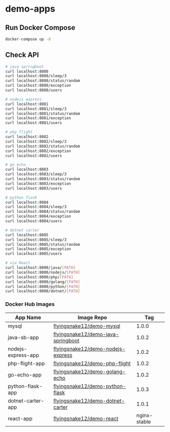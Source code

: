 # demo-apps

## Run Docker Compose

```bash
docker-compose up -d
```

## Check API

```bash
# java springboot
curl localhost:8080
curl localhost:8080/sleep/3
curl localhost:8080/status/random
curl localhost:8080/exception
curl localhost:8080/users

# nodejs express
curl localhost:8081
curl localhost:8081/sleep/3
curl localhost:8081/status/random
curl localhost:8081/exception
curl localhost:8081/users

# php flight
curl localhost:8082
curl localhost:8082/sleep/3
curl localhost:8082/status/random
curl localhost:8082/exception
curl localhost:8082/users

# go echo
curl localhost:8083
curl localhost:8083/sleep/3
curl localhost:8083/status/random
curl localhost:8083/exception
curl localhost:8083/users

# python flask
curl localhost:8084
curl localhost:8084/sleep/3
curl localhost:8084/status/random
curl localhost:8084/exception
curl localhost:8084/users

# dotnet carter
curl localhost:8085
curl localhost:8085/sleep/3
curl localhost:8085/status/random
curl localhost:8085/exception
curl localhost:8085/users

# via React
curl localhost:8000/java/[PATH]
curl localhost:8000/nodejs/[PATH]
curl localhost:8000/php/[PATH]
curl localhost:8000/golang/[PATH]
curl localhost:8000/python/[PATH]
curl localhost:8000/dotnet/[PATH]
```

### Docker Hub Images

| App Name           | Image Repo                                                                                        | Tag          |
| ------------------ | ------------------------------------------------------------------------------------------------- | ------------ |
| mysql              | [flyingsnake12/demo-mysql](https://hub.docker.com/r/flyingsnake12/demo-mysql)                     | 1.0.0        |
| java-sb-app        | [flyingsnake12/demo-java-springboot](https://hub.docker.com/r/flyingsnake12/demo-java-springboot) | 1.0.2        |
| nodejs-express-app | [flyingsnake12/demo-nodejs-express](https://hub.docker.com/r/flyingsnake12/demo-nodejs-express)   | 1.0.2        |
| php-flight-app     | [flyingsnake12/demo-php-flight](https://hub.docker.com/r/flyingsnake12/demo-php-flight)           | 1.0.2        |
| go-echo-app        | [flyingsnake12/demo-golang-echo](https://hub.docker.com/r/flyingsnake12/demo-golang-echo)         | 1.0.2        |
| python-flask-app   | [flyingsnake12/demo-python-flask](https://hub.docker.com/r/flyingsnake12/demo-python-flask)       | 1.0.3        |
| dotnet-carter-app  | [flyingsnake12/demo-dotnet-carter](https://hub.docker.com/r/flyingsnake12/demo-dotnet-carter)     | 1.0.1        |
| react-app          | [flyingsnake12/demo-react](https://hub.docker.com/r/flyingsnake12/demo-react)                     | nginx-stable |
